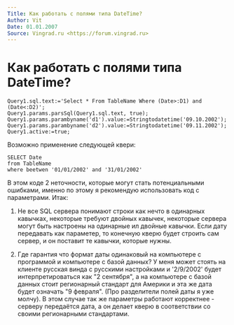 ```yaml
---
Title: Как работать с полями типа DateTime?
Author: Vit
Date: 01.01.2007
Source: Vingrad.ru <https://forum.vingrad.ru>
---
```



Как работать с полями типа DateTime?
====================================

    Query1.sql.text:='Select * From TableName Where (Date>:D1) and (Date<:D2)';
    Query1.params.parsSql(Query1.sql.text, true);
    Query1.params.parambyname('d1').value:=Stringtodatetime('09.10.2002');
    Query1.params.parambyname('d2').value:=Stringtodatetime('09.11.2002');
    Query1.active:=true;

Возможно применение следующей квери:

    SELECT Date
    from TableName
    where beetwen '01/01/2002' and '31/01/2002'

В этом коде 2 неточности, которые могут стать потенциальными ошибками,
именно по этому я рекомендую использовать код с параметрами. Итак:

1) Не все SQL сервера понимают строки как нечто в одинарных кавычках,
некоторые требуют двойных кавычек, некоторые сервера могут быть
настроены на одинарные ил двойные кавычки. Если дату передавать как
параметер, то конечную кверю будет строить сам сервер, и он поставит те
кавычки, которые нужны.

2) Где гарантия что формат даты одинаковый на компьютере с программой и
компьютере с базой данных? У меня может стоять на клиенте русская винда
с русскими настройками и \'2/9/2002\' будет интерпретироваться как "2
сентября", а на компьютере с базой данных стоит регионарный стандарт
для Америки и эта же дата будет означать "9 февраля". (Про разделители
полей даты я уже молчу). В этом случае так же параметры работают
корректнее - серверу передаётся дата, а он делает кверю в соответствии
со своими регионарными стандартами.

